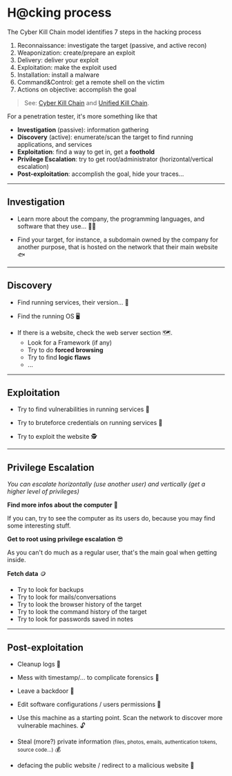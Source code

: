 # H@cking process

<div class="row row-cols-md-2"><div>

The Cyber Kill Chain model identifies 7 steps in the hacking process

1. Reconnaissance: investigate the target (passive, and active recon)
2. Weaponization: create/prepare an exploit
3. Delivery: deliver your exploit
4. Exploitation: make the exploit used
5. Installation: install a malware
6. Command&Control: get a remote shell on the victim
7. Actions on objective: accomplish the goal

> See: [Cyber Kill Chain](https://www.lockheedmartin.com/en-us/capabilities/cyber/cyber-kill-chain.html) and [Unified Kill Chain](https://www.unifiedkillchain.com/).
</div><div>

For a penetration tester, it's more something like that

* **Investigation** (passive): information gathering
* **Discovery** (active): enumerate/scan the target to find running applications, and services
* **Exploitation**: find a way to get in, get a **foothold**
* **Privilege Escalation**: try to get root/administrator (horizontal/vertical escalation)
* **Post-exploitation**: accomplish the goal, hide your traces...

</div></div>

<hr class="sl">

## Investigation

<div class="row row-cols-md-2 mt-4"><div>

* Learn more about the company, the programming languages, and software that they use... 🧑‍💻

* Find your target, for instance, a subdomain owned by the company for another purpose, that is hosted on the network that their main website 🐟
</div><div>
</div></div>

<hr class="sr">

## Discovery

<div class="row row-cols-md-2 mt-4"><div>

* Find running services, their version... 🧭

* Find the running OS 🖥️

</div><div>

* If there is a website, check the web server section 🗺️.
  * Look for a Framework (if any)
  * Try to do **forced browsing**
  * Try to find **logic flaws**
  * ...
</div></div>

<hr class="sl">

## Exploitation

<div class="row row-cols-md-2 mt-4"><div>

* Try to find vulnerabilities in running services 🎯

* Try to bruteforce credentials on running services 🔏
</div><div>

* Try to exploit the website 🕵️
</div></div>

<hr class="sl">

## Privilege Escalation

*You can escalate horizontally (use another user) and vertically (get a higher level of privileges)*

<div class="row row-cols-md-2 mt-4"><div>

**Find more infos about the computer** 🧭️

If you can, try to see the computer as its users do, because you may find some interesting stuff.

**Get to root using privilege escalation** 😎

As you can't do much as a regular user, that's the main goal when getting inside.

</div><div>

**Fetch data** 🪙

* Try to look for backups
* Try to look for mails/conversations
* Try to look the browser history of the target
* Try to look the command history of the target
* Try to look for passwords saved in notes
</div></div>

<hr class="sr">

## Post-exploitation

<div class="row row-cols-md-2 mt-4"><div>

* Cleanup logs 🧹

* Mess with timestamp/... to complicate forensics 🌋

* Leave a backdoor 🚪

* Edit software configurations / users permissions 🧨

* Use this machine as a starting point. Scan the network to discover more vulnerable machines. 🔓
</div><div>

* Steal (more?) private information <small>(files, photos, emails, authentication tokens, source code...)</small> 💰

* defacing the public website / redirect to a malicious website 🙊
</div></div>